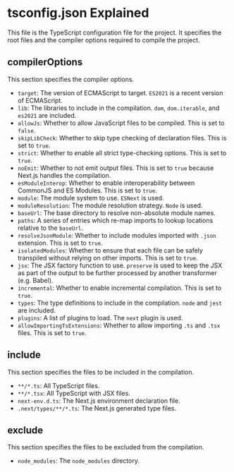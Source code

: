 # tsconfig.json Explained

This file is the TypeScript configuration file for the project. It specifies the root files and the compiler options required to compile the project.

## compilerOptions

This section specifies the compiler options.

- `target`: The version of ECMAScript to target. `ES2021` is a recent version of ECMAScript.
- `lib`: The libraries to include in the compilation. `dom`, `dom.iterable`, and `es2021` are included.
- `allowJs`: Whether to allow JavaScript files to be compiled. This is set to `false`.
- `skipLibCheck`: Whether to skip type checking of declaration files. This is set to `true`.
- `strict`: Whether to enable all strict type-checking options. This is set to `true`.
- `noEmit`: Whether to not emit output files. This is set to `true` because Next.js handles the compilation.
- `esModuleInterop`: Whether to enable interoperability between CommonJS and ES Modules. This is set to `true`.
- `module`: The module system to use. `ESNext` is used.
- `moduleResolution`: The module resolution strategy. `Node` is used.
- `baseUrl`: The base directory to resolve non-absolute module names.
- `paths`: A series of entries which re-map imports to lookup locations relative to the `baseUrl`.
- `resolveJsonModule`: Whether to include modules imported with `.json` extension. This is set to `true`.
- `isolatedModules`: Whether to ensure that each file can be safely transpiled without relying on other imports. This is set to `true`.
- `jsx`: The JSX factory function to use. `preserve` is used to keep the JSX as part of the output to be further processed by another transformer (e.g. Babel).
- `incremental`: Whether to enable incremental compilation. This is set to `true`.
- `types`: The type definitions to include in the compilation. `node` and `jest` are included.
- `plugins`: A list of plugins to load. The `next` plugin is used.
- `allowImportingTsExtensions`: Whether to allow importing `.ts` and `.tsx` files. This is set to `true`.

## include

This section specifies the files to be included in the compilation.

- `**/*.ts`: All TypeScript files.
- `**/*.tsx`: All TypeScript with JSX files.
- `next-env.d.ts`: The Next.js environment declaration file.
- `.next/types/**/*.ts`: The Next.js generated type files.

## exclude

This section specifies the files to be excluded from the compilation.

- `node_modules`: The `node_modules` directory.